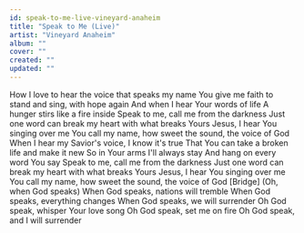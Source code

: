 ```yaml
---
id: speak-to-me-live-vineyard-anaheim
title: "Speak to Me (Live)"
artist: "Vineyard Anaheim"
album: ""
cover: ""
created: ""
updated: ""
---
```


How I love to hear the voice that speaks my name
You give me faith to stand and sing, with hope again
And when I hear Your words of life
A hunger stirs like a fire inside
Speak to me, call me from the darkness
Just one word can break my heart with what breaks Yours
Jesus, I hear You singing over me
You call my name, how sweet the sound, the voice of God
When I hear my Savior's voice, I know it's true
That You can take a broken life and make it new
So in Your arms I'll always stay
And hang on every word You say
Speak to me, call me from the darkness
Just one word can break my heart with what breaks Yours
Jesus, I hear You singing over me
You call my name, how sweet the sound, the voice of God
[Bridge]
(Oh, when God speaks)
When God speaks, nations will tremble
When God speaks, everything changes
When God speaks, we will surrender
Oh God speak, whisper Your love song
Oh God speak, set me on fire
Oh God speak, and I will surrender